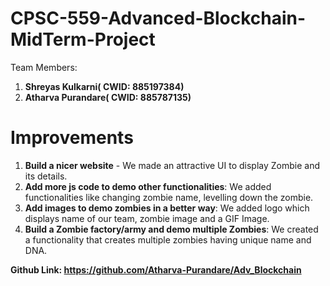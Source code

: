 # CPSC-559-Advanced-Blockchain-MidTerm-Project

Team Members:
1. **Shreyas Kulkarni( CWID: 885197384)**
2. **Atharva Purandare( CWID: 885787135)**

# Improvements

1. **Build a nicer website** - We made an attractive UI to display Zombie and its details.
2. **Add more js code to demo other functionalities**: We added functionalities like changing zombie name, levelling down the zombie.
3. **Add images to demo zombies in a better way**: We added logo which displays name of our team, zombie image and a GIF Image.
4. **Build a Zombie factory/army and demo multiple Zombies**: We created a functionality that creates multiple zombies having unique name and DNA.

**Github Link: https://github.com/Atharva-Purandare/Adv_Blockchain**
